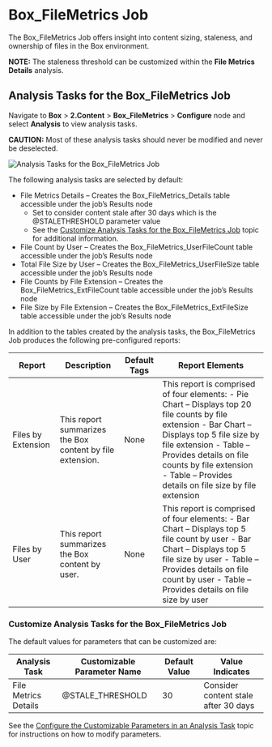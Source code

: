 # Box_FileMetrics Job

The Box_FileMetrics Job offers insight into content sizing, staleness, and ownership of files in the
Box environment.

**NOTE:** The staleness threshold can be customized within the **File Metrics Details** analysis.

## Analysis Tasks for the Box_FileMetrics Job

Navigate to **Box** > **2.Content** > **Box_FileMetrics** > **Configure** node and select
**Analysis** to view analysis tasks.

**CAUTION:** Most of these analysis tasks should never be modified and never be deselected.

![Analysis Tasks for the Box_FileMetrics Job](/img/product_docs/accessanalyzer/11.6/accessanalyzer/solutions/box/content/filemetricsanalysis.webp)

The following analysis tasks are selected by default:

- File Metrics Details – Creates the Box_FileMetrics_Details table accessible under the job’s
  Results node
    - Set to consider content stale after 30 days which is the @STALETHRESHOLD parameter value
    - See the
      [Customize Analysis Tasks for the Box_FileMetrics Job](#customize-analysis-tasks-for-the-box_filemetrics-job)
      topic for additional information.
- File Count by User – Creates the Box_FileMetrics_UserFileCount table accessible under the job’s
  Results node
- Total File Size by User – Creates the Box_FileMetrics_UserFileSize table accessible under the
  job’s Results node
- File Counts by File Extension – Creates the Box_FileMetrics_ExtFileCount table accessible under
  the job’s Results node
- File Size by File Extension – Creates the Box_FileMetrics_ExtFileSize table accessible under the
  job’s Results node

In addition to the tables created by the analysis tasks, the Box_FileMetrics Job produces the
following pre-configured reports:

| Report             | Description                                               | Default Tags | Report Elements                                                                                                                                                                                                                                                                       |
| ------------------ | --------------------------------------------------------- | ------------ | ------------------------------------------------------------------------------------------------------------------------------------------------------------------------------------------------------------------------------------------------------------------------------------- |
| Files by Extension | This report summarizes the Box content by file extension. | None         | This report is comprised of four elements: - Pie Chart – Displays top 20 file counts by file extension - Bar Chart – Displays top 5 file size by file extension - Table – Provides details on file counts by file extension - Table – Provides details on file size by file extension |
| Files by User      | This report summarizes the Box content by user.           | None         | This report is comprised of four elements: - Bar Chart – Displays top 5 file count by user - Bar Chart – Displays top 5 file size by user - Table – Provides details on file count by user - Table – Provides details on file size by user                                            |

### Customize Analysis Tasks for the Box_FileMetrics Job

The default values for parameters that can be customized are:

| Analysis Task        | Customizable Parameter Name | Default Value | Value Indicates                      |
| -------------------- | --------------------------- | ------------- | ------------------------------------ |
| File Metrics Details | @STALE_THRESHOLD            | 30            | Consider content stale after 30 days |

See the
[Configure the Customizable Parameters in an Analysis Task](/docs/accessanalyzer/11.6/admin/jobs/job/configure/analysiscustomizableparameters.md)
topic for instructions on how to modify parameters.
